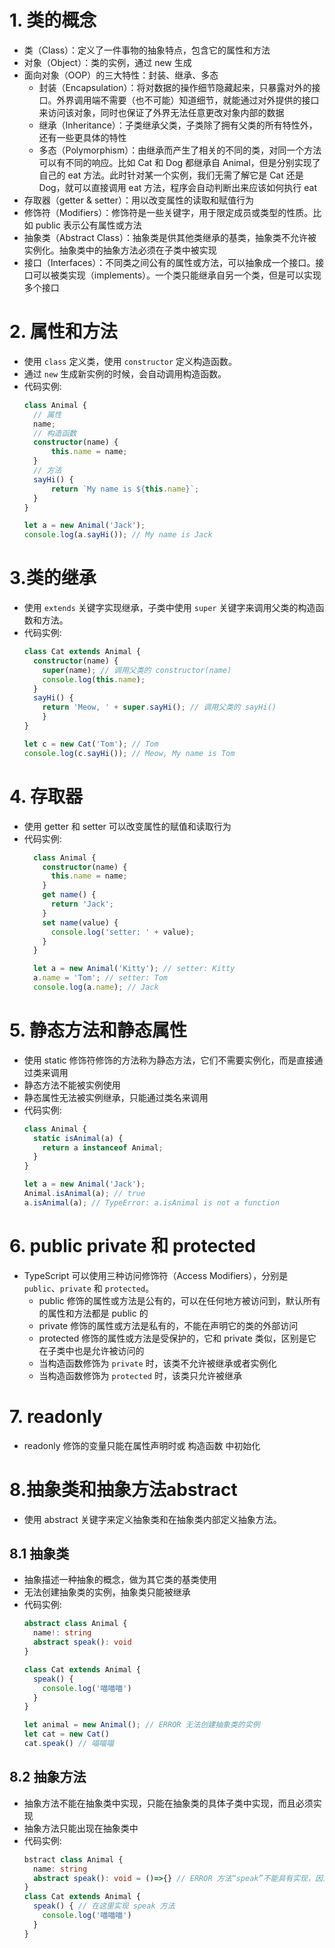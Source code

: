 # 1. 类的概念
* 类（Class）：定义了一件事物的抽象特点，包含它的属性和方法
* 对象（Object）：类的实例，通过 new 生成
* 面向对象（OOP）的三大特性：封装、继承、多态
  * 封装（Encapsulation）：将对数据的操作细节隐藏起来，只暴露对外的接口。外界调用端不需要（也不可能）知道细节，就能通过对外提供的接口来访问该对象，同时也保证了外界无法任意更改对象内部的数据
  * 继承（Inheritance）：子类继承父类，子类除了拥有父类的所有特性外，还有一些更具体的特性
  * 多态（Polymorphism）：由继承而产生了相关的不同的类，对同一个方法可以有不同的响应。比如 Cat 和 Dog 都继承自 Animal，但是分别实现了自己的 eat 方法。此时针对某一个实例，我们无需了解它是 Cat 还是 Dog，就可以直接调用 eat 方法，程序会自动判断出来应该如何执行 eat
* 存取器（getter & setter）：用以改变属性的读取和赋值行为
* 修饰符（Modifiers）：修饰符是一些关键字，用于限定成员或类型的性质。比如 public 表示公有属性或方法
* 抽象类（Abstract Class）：抽象类是供其他类继承的基类，抽象类不允许被实例化。抽象类中的抽象方法必须在子类中被实现
* 接口（Interfaces）：不同类之间公有的属性或方法，可以抽象成一个接口。接口可以被类实现（implements）。一个类只能继承自另一个类，但是可以实现多个接口

# 2. 属性和方法
* 使用 ```class``` 定义类，使用 ```constructor``` 定义构造函数。
* 通过 ```new``` 生成新实例的时候，会自动调用构造函数。
* 代码实例:
  ```ts
  class Animal {
    // 属性
    name;
    // 构造函数
    constructor(name) {
        this.name = name;
    }
    // 方法
    sayHi() {
        return `My name is ${this.name}`;
    }
  }

  let a = new Animal('Jack');
  console.log(a.sayHi()); // My name is Jack
  ```
# 3.类的继承
* 使用 ```extends``` 关键字实现继承，子类中使用 ```super``` 关键字来调用父类的构造函数和方法。
* 代码实例:
  ```ts
  class Cat extends Animal {
    constructor(name) {
      super(name); // 调用父类的 constructor(name)
      console.log(this.name);
    }
    sayHi() {
      return 'Meow, ' + super.sayHi(); // 调用父类的 sayHi()
      }
  }

  let c = new Cat('Tom'); // Tom
  console.log(c.sayHi()); // Meow, My name is Tom
  ```
# 4. 存取器
* 使用 getter 和 setter 可以改变属性的赋值和读取行为
* 代码实例:
  ```ts
    class Animal {
      constructor(name) {
        this.name = name;
      }
      get name() {
        return 'Jack';
      }
      set name(value) {
        console.log('setter: ' + value);
      }
    }

    let a = new Animal('Kitty'); // setter: Kitty
    a.name = 'Tom'; // setter: Tom
    console.log(a.name); // Jack
  ```
# 5. 静态方法和静态属性
* 使用 static 修饰符修饰的方法称为静态方法，它们不需要实例化，而是直接通过类来调用
* 静态方法不能被实例使用
* 静态属性无法被实例继承，只能通过类名来调用
* 代码实例:
  ```ts
  class Animal {
    static isAnimal(a) {
      return a instanceof Animal;
    }
  }

  let a = new Animal('Jack');
  Animal.isAnimal(a); // true
  a.isAnimal(a); // TypeError: a.isAnimal is not a function
  ```
# 6. public private 和 protected
* TypeScript 可以使用三种访问修饰符（Access Modifiers），分别是 ```public```、```private``` 和 ```protected```。
  * public 修饰的属性或方法是公有的，可以在任何地方被访问到，默认所有的属性和方法都是 public 的
  * private 修饰的属性或方法是私有的，不能在声明它的类的外部访问
  * protected 修饰的属性或方法是受保护的，它和 private 类似，区别是它在子类中也是允许被访问的
  * 当构造函数修饰为 ```private``` 时，该类不允许被继承或者实例化
  * 当构造函数修饰为 ```protected``` 时，该类只允许被继承
# 7. readonly
* readonly 修饰的变量只能在属性声明时或 构造函数 中初始化

# 8.抽象类和抽象方法abstract
* 使用 abstract 关键字来定义抽象类和在抽象类内部定义抽象方法。
## 8.1 抽象类
* 抽象描述一种抽象的概念，做为其它类的基类使用
* 无法创建抽象类的实例，抽象类只能被继承
* 代码实例:
  ```ts
  abstract class Animal {
    name!: string
    abstract speak(): void
  }

  class Cat extends Animal {
    speak() {
      console.log('喵喵喵')
    }
  }

  let animal = new Animal(); // ERROR 无法创建抽象类的实例
  let cat = new Cat()
  cat.speak() // 喵喵喵
  ```
## 8.2 抽象方法
* 抽象方法不能在抽象类中实现，只能在抽象类的具体子类中实现，而且必须实现
* 抽象方法只能出现在抽象类中
* 代码实例:
  ```ts
  bstract class Animal {
    name: string
    abstract speak(): void = ()=>{} // ERROR 方法“speak”不能具有实现，因为它标记为抽象。
  }
  class Cat extends Animal {
    speak() { // 在这里实现 speak 方法
      console.log('喵喵喵')
    }
  }
  ```